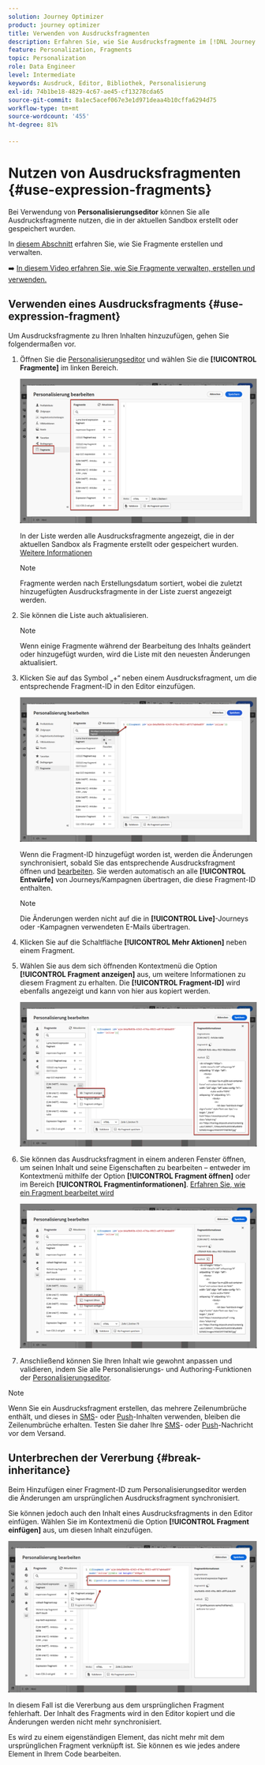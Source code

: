 ```yaml
---
solution: Journey Optimizer
product: journey optimizer
title: Verwenden von Ausdrucksfragmenten
description: Erfahren Sie, wie Sie Ausdrucksfragmente im [!DNL Journey Optimizer] Personalisierungseditor.
feature: Personalization, Fragments
topic: Personalization
role: Data Engineer
level: Intermediate
keywords: Ausdruck, Editor, Bibliothek, Personalisierung
exl-id: 74b1be18-4829-4c67-ae45-cf13278cda65
source-git-commit: 8a1ec5acef067e3e1d971deaa4b10cffa6294d75
workflow-type: tm+mt
source-wordcount: '455'
ht-degree: 81%

---
```


# Nutzen von Ausdrucksfragmenten {#use-expression-fragments}

Bei Verwendung von **Personalisierungseditor** können Sie alle Ausdrucksfragmente nutzen, die in der aktuellen Sandbox erstellt oder gespeichert wurden.

In [diesem Abschnitt](../content-management/fragments.md) erfahren Sie, wie Sie Fragmente erstellen und verwalten.

➡️ [In diesem Video erfahren Sie, wie Sie Fragmente verwalten, erstellen und verwenden.](../content-management/fragments.md#video-fragments)

## Verwenden eines Ausdrucksfragments {#use-expression-fragment}

Um Ausdrucksfragmente zu Ihren Inhalten hinzuzufügen, gehen Sie folgendermaßen vor.

1. Öffnen Sie die [Personalisierungseditor](personalization-build-expressions.md) und wählen Sie die **[!UICONTROL Fragmente]** im linken Bereich.

   ![](assets/expression-fragments-pane.png)

   In der Liste werden alle Ausdrucksfragmente angezeigt, die in der aktuellen Sandbox als Fragmente erstellt oder gespeichert wurden. [Weitere Informationen](../content-management/fragments.md#create-expression-fragment)

   >[!NOTE]
   >
   >Fragmente werden nach Erstellungsdatum sortiert, wobei die zuletzt hinzugefügten Ausdrucksfragmente in der Liste zuerst angezeigt werden.

1. Sie können die Liste auch aktualisieren.

   >[!NOTE]
   >
   >Wenn einige Fragmente während der Bearbeitung des Inhalts geändert oder hinzugefügt wurden, wird die Liste mit den neuesten Änderungen aktualisiert.

1. Klicken Sie auf das Symbol „+“ neben einem Ausdrucksfragment, um die entsprechende Fragment-ID in den Editor einzufügen.

   ![](assets/expression-fragment-add.png)

   Wenn die Fragment-ID hinzugefügt worden ist, werden die Änderungen synchronisiert, sobald Sie das entsprechende Ausdrucksfragment öffnen und [bearbeiten](../content-management/fragments.md#edit-fragments). Sie werden automatisch an alle **[!UICONTROL Entwürfe]** von Journeys/Kampagnen übertragen, die diese Fragment-ID enthalten.

   >[!NOTE]
   >
   >Die Änderungen werden nicht auf die in **[!UICONTROL Live]**-Journeys oder -Kampagnen verwendeten E-Mails übertragen.

1. Klicken Sie auf die Schaltfläche **[!UICONTROL Mehr Aktionen]** neben einem Fragment.

1. Wählen Sie aus dem sich öffnenden Kontextmenü die Option **[!UICONTROL Fragment anzeigen]** aus, um weitere Informationen zu diesem Fragment zu erhalten. Die **[!UICONTROL Fragment-ID]** wird ebenfalls angezeigt und kann von hier aus kopiert werden.

   ![](assets/expression-fragment-view.png)

1. Sie können das Ausdrucksfragment in einem anderen Fenster öffnen, um seinen Inhalt und seine Eigenschaften zu bearbeiten – entweder im Kontextmenü mithilfe der Option **[!UICONTROL Fragment öffnen]** oder im Bereich **[!UICONTROL Fragmentinformationen]**. [Erfahren Sie, wie ein Fragment bearbeitet wird](../content-management/fragments.md#edit-fragments)

   ![](assets/expression-fragment-open.png)

1. Anschließend können Sie Ihren Inhalt wie gewohnt anpassen und validieren, indem Sie alle Personalisierungs- und Authoring-Funktionen der [Personalisierungseditor](personalization-build-expressions.md).

>[!NOTE]
>
>Wenn Sie ein Ausdrucksfragment erstellen, das mehrere Zeilenumbrüche enthält, und dieses in [SMS](../sms/create-sms.md#sms-content)- oder [Push](../push/design-push.md)-Inhalten verwenden, bleiben die Zeilenumbrüche erhalten. Testen Sie daher Ihre [SMS](../sms/send-sms.md)- oder [Push](../push/send-push.md)-Nachricht vor dem Versand.

## Unterbrechen der Vererbung {#break-inheritance}

Beim Hinzufügen einer Fragment-ID zum Personalisierungseditor werden die Änderungen am ursprünglichen Ausdrucksfragment synchronisiert.

Sie können jedoch auch den Inhalt eines Ausdrucksfragments in den Editor einfügen. Wählen Sie im Kontextmenü die Option **[!UICONTROL Fragment einfügen]** aus, um diesen Inhalt einzufügen.

![](assets/expression-fragment-paste.png)

In diesem Fall ist die Vererbung aus dem ursprünglichen Fragment fehlerhaft. Der Inhalt des Fragments wird in den Editor kopiert und die Änderungen werden nicht mehr synchronisiert.

Es wird zu einem eigenständigen Element, das nicht mehr mit dem ursprünglichen Fragment verknüpft ist. Sie können es wie jedes andere Element in Ihrem Code bearbeiten.

